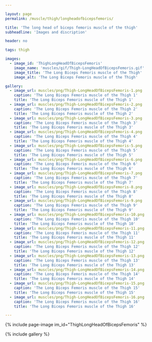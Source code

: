 ```yaml
---

layout: page
permalink: /muscle/thigh/longheadofbicepsfemoris/

title: 'The long head of biceps femoris muscle of the thigh'
subheadline: 'Images and discription'

header: no

tags: thigh

images:
  - image_id: 'ThighLongHeadOfBicepsFemoris'
    image_name: 'muscles/gif/Thigh-LongHeadOfBicepsFemoris.gif'
    image_title: 'The Long Biceps Femoris muscle of the Thigh'
    image_alt: 'The Long Biceps Femoris muscle of the Thigh' 

gallery:
  - image_url: muscles/png/Thigh-LongHeadOfBicepsFemoris-1.png
    caption: 'The Long Biceps Femoris muscle of the Thigh 1'
    title: 'The Long Biceps Femoris muscle of the Thigh 1'
  - image_url: muscles/png/Thigh-LongHeadOfBicepsFemoris-2.png
    caption: 'The Long Biceps Femoris muscle of the Thigh 2'
    title: 'The Long Biceps Femoris muscle of the Thigh 2'
  - image_url: muscles/png/Thigh-LongHeadOfBicepsFemoris-3.png
    caption: 'The Long Biceps Femoris muscle of the Thigh 3'
    title: 'The Long Biceps Femoris muscle of the Thigh 3'
  - image_url: muscles/png/Thigh-LongHeadOfBicepsFemoris-4.png
    caption: 'The Long Biceps Femoris muscle of the Thigh 4'
    title: 'The Long Biceps Femoris muscle of the Thigh 4'
  - image_url: muscles/png/Thigh-LongHeadOfBicepsFemoris-5.png
    caption: 'The Long Biceps Femoris muscle of the Thigh 5'
    title: 'The Long Biceps Femoris muscle of the Thigh 5'
  - image_url: muscles/png/Thigh-LongHeadOfBicepsFemoris-6.png
    caption: 'The Long Biceps Femoris muscle of the Thigh 6'
    title: 'The Long Biceps Femoris muscle of the Thigh 6'
  - image_url: muscles/png/Thigh-LongHeadOfBicepsFemoris-7.png
    caption: 'The Long Biceps Femoris muscle of the Thigh 7'
    title: 'The Long Biceps Femoris muscle of the Thigh 7'
  - image_url: muscles/png/Thigh-LongHeadOfBicepsFemoris-8.png
    caption: 'The Long Biceps Femoris muscle of the Thigh 8'
    title: 'The Long Biceps Femoris muscle of the Thigh 8'
  - image_url: muscles/png/Thigh-LongHeadOfBicepsFemoris-9.png
    caption: 'The Long Biceps Femoris muscle of the Thigh 9'
    title: 'The Long Biceps Femoris muscle of the Thigh 9'
  - image_url: muscles/png/Thigh-LongHeadOfBicepsFemoris-10.png
    caption: 'The Long Biceps Femoris muscle of the Thigh 10'
    title: 'The Long Biceps Femoris muscle of the Thigh 10'
  - image_url: muscles/png/Thigh-LongHeadOfBicepsFemoris-11.png
    caption: 'The Long Biceps Femoris muscle of the Thigh 11'
    title: 'The Long Biceps Femoris muscle of the Thigh 11'
  - image_url: muscles/png/Thigh-LongHeadOfBicepsFemoris-12.png
    caption: 'The Long Biceps Femoris muscle of the Thigh 12'
    title: 'The Long Biceps Femoris muscle of the Thigh 12'
  - image_url: muscles/png/Thigh-LongHeadOfBicepsFemoris-13.png
    caption: 'The Long Biceps Femoris muscle of the Thigh 13'
    title: 'The Long Biceps Femoris muscle of the Thigh 13'
  - image_url: muscles/png/Thigh-LongHeadOfBicepsFemoris-14.png
    caption: 'The Long Biceps Femoris muscle of the Thigh 14'
    title: 'The Long Biceps Femoris muscle of the Thigh 14'
  - image_url: muscles/png/Thigh-LongHeadOfBicepsFemoris-15.png
    caption: 'The Long Biceps Femoris muscle of the Thigh 15'
    title: 'The Long Biceps Femoris muscle of the Thigh 15'
  - image_url: muscles/png/Thigh-LongHeadOfBicepsFemoris-16.png
    caption: 'The Long Biceps Femoris muscle of the Thigh 16'
    title: 'The Long Biceps Femoris muscle of the Thigh 16'

---
```


{% include page-image im_id="ThighLongHeadOfBicepsFemoris" %}

{% include gallery %}